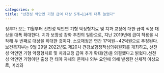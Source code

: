 ```yaml
---
categories: e
title: "선천성 악안면 기형 급여 대상 5개→114개 대폭 늘렸다"
---
```

정부가 오는 11월부터 선천성 악안면 기형 악정형치료 및 치과 교정에 대한 급여 적용 대상을 대폭 확대한다. 치과 보장성 강화 추진의 일환으로, 지난 2019년에 급여 적용을 시작해 두 번째로 대상을 확대한 것이다. 소요재정은 연간 17억원&sim;42억원으로 추정된다. 보건복지부는 9월 29일 2022년도 제20차 건강보험정책심의위원회를 개최하고, 선천성 악안면 기형 악정형치료 및 치과교정 급여 추가 확대(안)을 의결했다고 밝혔다.선천성 악안면 기형이란 출생 전 태아 자체의 문제나 외부 요인에 의해 발생한 신체적 이상으로, 머리와
